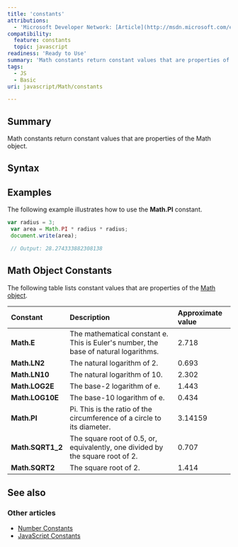 ```yaml
---
title: 'constants'
attributions:
  - 'Microsoft Developer Network: [Article](http://msdn.microsoft.com/en-us/library/ie/b272f386(v=vs.94).aspx)'
compatibility:
  feature: constants
  topic: javascript
readiness: 'Ready to Use'
summary: 'Math constants return constant values that are properties of the Math object.'
tags:
  - JS
  - Basic
uri: javascript/Math/constants

---
```

## Summary

Math constants return constant values that are properties of the Math object.

## Syntax

## Examples

The following example illustrates how to use the **Math.PI** constant.

``` js
var radius = 3;
 var area = Math.PI * radius * radius;
 document.write(area);

 // Output: 28.274333882308138
```

## Math Object Constants

The following table lists constant values that are properties of the [Math object](/javascript/Math).

|Constant|Description|Approximate value|
|:-------|:----------|:----------------|
|**Math.E**|The mathematical constant e. This is Euler's number, the base of natural logarithms.|2.718|
|**Math.LN2**|The natural logarithm of 2.|0.693|
|**Math.LN10**|The natural logarithm of 10.|2.302|
|**Math.LOG2E**|The base-2 logarithm of e.|1.443|
|**Math.LOG10E**|The base-10 logarithm of e.|0.434|
|**Math.PI**|Pi. This is the ratio of the circumference of a circle to its diameter.|3.14159|
|**Math.SQRT1\_2**|The square root of 0.5, or, equivalently, one divided by the square root of 2.|0.707|
|**Math.SQRT2**|The square root of 2.|1.414|

## See also

### Other articles

-   [Number Constants](/javascript/Number/constants)
-   [JavaScript Constants](/javascript/constants)


